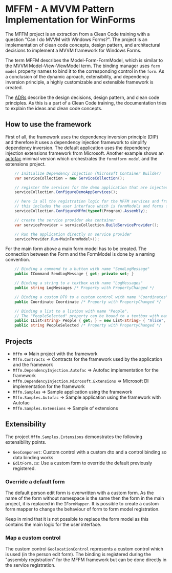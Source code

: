 # MFFM - A MVVM Pattern Implementation for WinForms

The MFFM project is an extraction from a Clean Code training with a question "Can I do MVVM with Windows Forms?". The project is an implementation of clean code concepts, design pattern, and architectural decisions to implement a MVVM framework for Windows Forms.

The term MFFM describes the Model-Form-FormModel, which is similar to the MVVM Model-View-ViewModel term. The binding manager uses `form model` property names to bind it to the corresponding control in the `form`. As a conclusion of the dynamic aproach, extensibility, and dependency inversion principle, a highly customizable and extensible framework is created.

The [ADRs](/docs/adr/README.md) describe the design decisions, design pattern, and clean code principles. As this is a part of a Clean Code training, the documentation tries to explain the ideas and clean code concepts.

## How to use the framework

First of all, the framework uses the dependency inversion principle (DIP) and therefore it uses a dependency injection framework to simplify dependency inversion. The default application uses the dependency injection extensions framework from Microsoft. Another example shows an [autofac](https://autofac.org/) minimal version which orchestrates the `form`/`form model` and the extensions project.

``` csharp
    // Initialize Dependency Injection (Microsoft Container Builder)
    var serviceCollection = new ServiceCollection();

    // register the services for the demo application that are injected into the form models
    serviceCollection.ConfigureDemoAppServices();

    // here is all the registration logic for the MFFM services and framework
    // this includes the user interface which is formModels and forms from the main assembly
    serviceCollection.ConfigureMffm(typeof(Program).Assembly);

    // create the service provider aka container
    var serviceProvider = serviceCollection.BuildServiceProvider();

    // Run the application directly on service provider
    serviceProvider.Run<MainFormModel>();
```

For the main form above a main form model has to be created. The connection between the Form and the FormModel is done by a naming convention.

``` csharp
    // Binding a command to a button with name "SendLogMessage"
    public ICommand SendLogMessage { get; private set; }

    // Binding a string to a textbox with name "LogMessages"
    public string LogMessages /* Property with PropertyChanged */

    // Binding a custom DTO to a custom control with name "Coordinates" (see extensions sample)
    public Coordinate Coordinate /* Property with PropertyChanged */

    // Binding a list to a listbox with name "People".
    // The "PeopleSelected" property can be bound to a textbox with name "PeopleSelected"
    public IList<string> People { get; } = new List<string> { "Alice", "Bob", "Charlie" };
    public string PeopleSelected /* Property with PropertyChanged */
```

## Projects

* `Mffm` => Main project with the framework
* `Mffm.Contracts` => Contracts for the framework used by the application and the framework
* `Mffm.DependencyInjection.Autofac` => Autofac implementation for the framework
* `Mffm.DependencyInjection.Microsoft.Extensions` => Microsoft DI implementation for the framework
* `Mffm.Samples` => Sample application using the framework
* `Mffm.Samples.Autofac` => Sample application using the framework with Autofac
* `Mffm.Samples.Extensions` => Sample of extensions

## Extensibility

The project `Mffm.Samples.Extensions` demonstrates the following extensibility points.

* `GeoComponent`: Custom control with a custom dto and a control binding so data binding works
* `EditForm.cs`: Use a custom form to override the default previously registered.

### Override a default form

The default person edit form is overwritten with a custom form. As the name of the form without namespace is the same then the form in the main project, it is replaced in the `IFormMapper`. It is possible to create a custom form mapper to change the behaviour of form to form model registration.

Keep in mind that it is not possible to replace the form model as this contains the main logic for the user interface.

### Map a custom control

The custom control `GeolocationControl` represents a custom control which is used (in the person edit form). The binding is registered during the "assembly registration" for the MFFM framework but can be done directly in the service registration.
